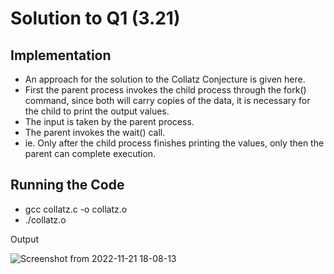 # Solution to Q1 (3.21)

## Implementation
- An approach for the solution to the Collatz Conjecture is given here.
- First the parent process invokes the child process through the fork() command, since both will carry copies of the data, it is necessary for the child to print the output values.
- The input is taken by the parent process.
- The parent invokes the wait() call.
- ie. Only after the child process finishes printing the values, only then the parent can complete execution.

## Running the Code
- gcc collatz.c -o collatz.o
- ./collatz.o

Output

![Screenshot from 2022-11-21 18-08-13](https://user-images.githubusercontent.com/79468881/202988052-e6e08438-8b28-4ec7-96d4-4eba69d34593.png)



